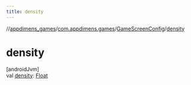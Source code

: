 ```yaml
---
title: density
---
```

//[appdimens_games](../../../index.html)/[com.appdimens.games](../index.html)/[GameScreenConfig](index.html)/[density](density.html)



# density



[androidJvm]\
val [density](density.html): [Float](https://kotlinlang.org/api/core/kotlin-stdlib/kotlin/-float/index.html)



